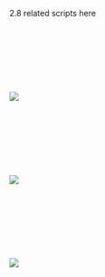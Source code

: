 2.8 related scripts here

<br>
<br>
<br>
<br>
<br>
<br>

![](https://github.com/K-410/blender-scripts/blob/master/gifs/text_insert2.gif)

<br>
<br>
<br>
<br>
<br>
<br>

![](https://github.com/K-410/blender-scripts/blob/master/gifs/text_copy2.gif)

<br>
<br>
<br>
<br>
<br>
<br>

![](https://github.com/K-410/blender-scripts/blob/master/gifs/local_scene.gif)

